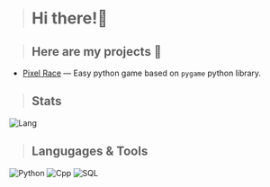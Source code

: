 > # Hi there!👋

> ## Here are my projects 🌿

* [Pixel Race](https://github.com/oneheka/Pixel-Race) — Easy python game based on `pygame` python library.

> ## Stats
![Lang](https://github-readme-stats.vercel.app/api/top-langs/?username=unfeelbtw&layout=compact&theme=transparent)

> ## Langugages & Tools
![Python](https://github-readme-stats.vercel.app/api?username=unfeelbtw&show_icons=true&theme=dark#gh-dark-mode-only)
![Cpp](https://shields.io/badge/-C++-090909?style=for-the-badge&logo=cpp)
![SQL](https://shields.io/badge/-Sql-090909?style=for-the-badge&logo=sql)
